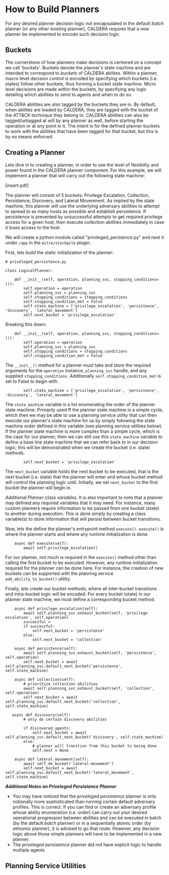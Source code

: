 How to Build Planners
================

For any desired planner decision logic not encapsulated in the default _batch_ planner (or any other existing planner), CALDERA requires that a new planner be implemented to encode such decision logic.

## Buckets

The cornerstone of how planners make decisions is centered on a concept we call 'buckets'. Buckets denote the planner's state machine and are intended to correspond to _buckets_ of CALDERA abilites. Within a planner, macro level decision control is encoded by specifying which buckets (i.e. states) follow other buckets, thus forming a bucket state machine. Micro level decisions are made within the buckets, by specifying any logic detailing which abilities to send to agents and when to do so.

CALDERA abilities are also tagged by the buckets they are in. By default, when abilites are loaded by CALDERA, they are tagged with the bucket of the ATT&CK technique they belong to. CALDERA abilities can also be tagged/untagged at will by any planner as well, before starting the operation or at any point in it. The intent is for the defined planner buckets to work with the abilities that have been tagged for that bucket, but this is by no means enforced.

## Creating a Planner

Lets dive in to creating a planner, in order to see the level of flexibility and power found in the CALDERA planner component. For this example, we will implement a planner
that will carry out the following state machine:

[insert pdf]

The planner will consist of 5 buckets:  Privilege Escalation, Collection, Persistence, Discovery, and Lateral Movemnent. As implied by the state machine, this planner will use the underlying adversary abilities to attempt to spread to as many hosts as possible and establish persistence. If persistence is prevented by unsuccessful attempts to get required privilege access for a given host, then execute collection abilities immediately in case it loses access to the host.

We will create a python module called "privileged_peristence.py" and nest it under ```/app``` in the ```mitre/stockpile``` plugin.

First, lets build the static initialization of the planner:

```
# priveleged_persistence.py

class LogicalPlanner:

    def __init__(self, operation, planning_svc, stopping_conditions=()):
        self.operation = operation
        self.planning_svc = planning_svc
        self.stopping_conditions = stopping_conditions
        self.stopping_condition_met = False
        self.state_machine = ['privilege_escalation', 'persistence', 'discovery', 'lateral_movement']
        self.next_bucket = 'privilege_escalation'

```

Breaking this down:

```
    def __init__(self, operation, planning_svc, stopping_conditions=()):
        self.operation = operation
        self.planning_svc = planning_svc
        self.stopping_conditions = stopping_conditions
        self.stopping_condition_met = False
```
The ```__init__()``` method for a planner must take and store the required arguments for the ```operation``` instance, ```planning_svc``` handle, and any supplied ```stopping_conditions```.  Additionally ```self.stopping_condition_met``` is set to False to begin with.

```
        self.state_machine = ['privilege_escalation', 'persistence', 'discovery', 'lateral_movement']
```
The ```state_machine``` variable is a list enumerating the order of the planner state machine. Primarily used ff the planner state machine is a simple cycle, which then we may be able to use a planning service utility that can then execute our planner's state machine for us by simply following the state machine order defined in this variable (see planning service utilities below). If the planner state machine is more complex than a simple cycle, which is the case for our planner, then we can still use this ```state_machine``` variable to define a base line state machine that we can refer back to in our decision logic; this will be demonstrated when we create the bucket (i.e. state) methods.

```
        self.next_bucket = 'privilege_escalation'
```
The ```next_bucket``` variable holds the next bucket to be executed, that is the next bucket (i.e. state) that the planner will enter and whose bucket method will control the planning logic until. Initially, we set ```next_bucket``` to the first bucket the planner will begin in.

_Additional Planner class variables_. It is also important to note that a planner may defined any required variables that it may need. For instance, many custom planners require information to be passed from one bucket (state) to another during execution. This is done simply by creating a class variable(s) to store information that will persist between bucket transitions.

Now, lets the define the planner's entrypoint method ```execute()```. ```execute()``` is where the planner starts and where any runtime initialization is done.

```
    async def execute(self):
        await self.privilege_escalation()
```
For our planner, not much is required in the ```execute()``` method other than calling the first bucket to be executed. However, any runtime initialization required for the planner can be done here. For instance, the creation of new buckets can be supported with the planning service ```add_ability_to_bucket()``` utility.

Finally, lets create our bucket methods, where all inter-bucket transitions and intra-bucket logic will be encoded. For every bucket (state) in our planner state machine, we must define a corresponding bucket method.

```
    async def privilege_escalation(self):
        await self.planning_svc.exhaust_bucket(self, 'privilege escalation', self.operation)
        successful = 
        if successful:
            self.next_bucket = 'persistence'
        else:
            self.next_bucket = 'collection'

    async def persistence(self):
        await self.planning_svc.exhaust_bucket(self, 'persistence', self.operation)
        self.next_bucket = await self.planning_svc.default_next_bucket('persistence', self.state_machine)

    async def collection(self):
        # prioritize collection abilities
        await self.planning_svc.exhaust_bucket(self, 'collection', self.operation)
        self.next_bucket = await self.planning_svc.default_next_bucket('collection', self.state_machine)

   async def discovery(self):
        # only do certain discovery abilities
        
        if discovered_agents:
            self.next_bucket = await self.planning_svc.default_next_bucket('discovery', self.state_machine)
        else:
            # planner will transtion from this bucket to being done
            self.next = None

    async def lateral_movement(self):
        await self.do_bucket('lateral-movement')
        self.next_bucket = await self.planning_svc.default_next_bucket('lateral_movement', self.state_machine)
```

**_Additional Notes on Priveleged Persistance Planner_**
- You may have noticed that the _priveleged persistence_ planner is only notionally more sophisticated than running certain default adversary profiles. This is correct. If you can find or create an adversary profile whose ability enumeration (i.e. order) can carry out your desired operational progression between abilities and can be executed in batch (by the default _batch_ planner) or in a sequentially atomic order (by _atmomic_ planner), it is advised to go that route. However, any decision logic above those simple planners will have to be implemented in a new planner.
- The _priveleged persistence_ planner did not have explicit logic to handle multiple agents


## Planning Service Utilities

